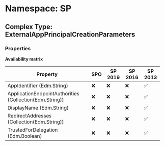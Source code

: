 # Namespace: SP

## Complex Type: ExternalAppPrincipalCreationParameters

### Properties

**Availability matrix**

Property | SPO | SP 2019 | SP 2016 | SP 2013
----------|-----|---------|---------|--------
AppIdentifier (Edm.String) | ❌ | ❌ | ❌ | ✅
ApplicationEndpointAuthorities (Collection(Edm.String)) | ❌ | ❌ | ❌ | ✅
DisplayName (Edm.String) | ❌ | ❌ | ❌ | ✅
RedirectAddresses (Collection(Edm.String)) | ❌ | ❌ | ❌ | ✅
TrustedForDelegation (Edm.Boolean) | ❌ | ❌ | ❌ | ✅
